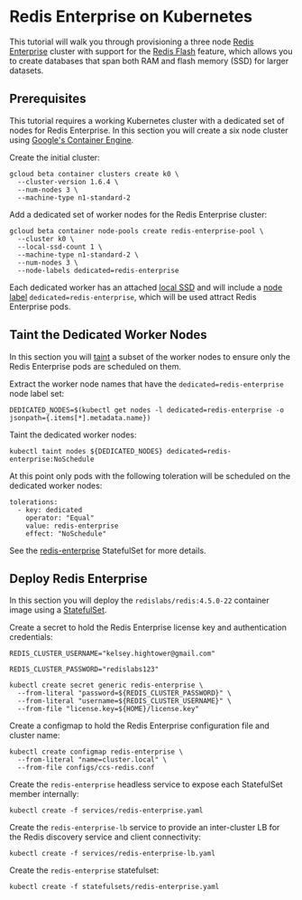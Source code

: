 # Redis Enterprise on Kubernetes

This tutorial will walk you through provisioning a three node [Redis Enterprise](https://redislabs.com/redis-enterprise-documentation/overview) cluster with support for the [Redis Flash](https://redislabs.com/redis-enterprise-documentation/concepts-architecture/concepts/redis-e-flash) feature, which allows you to create databases that span both RAM and flash memory (SSD) for larger datasets.

## Prerequisites

This tutorial requires a working Kubernetes cluster with a dedicated set of nodes for Redis Enterprise. In this section you will create a six node cluster using [Google's Container Engine](https://cloud.google.com/container-engine).

Create the initial cluster:

```
gcloud beta container clusters create k0 \
  --cluster-version 1.6.4 \
  --num-nodes 3 \
  --machine-type n1-standard-2
```

Add a dedicated set of worker nodes for the Redis Enterprise cluster: 

```
gcloud beta container node-pools create redis-enterprise-pool \
  --cluster k0 \
  --local-ssd-count 1 \
  --machine-type n1-standard-2 \
  --num-nodes 3 \
  --node-labels dedicated=redis-enterprise
```

Each dedicated worker has an attached [local SSD](https://cloud.google.com/compute/docs/disks/local-ssd) and will include a [node label](https://kubernetes.io/docs/concepts/configuration/assign-pod-node/#step-one-attach-label-to-the-node) `dedicated=redis-enterprise`, which will be used attract Redis Enterprise pods. 

## Taint the Dedicated Worker Nodes

In this section you will [taint](https://kubernetes.io/docs/concepts/configuration/assign-pod-node/#taints-and-tolerations-beta-feature) a subset of the worker nodes to ensure only the Redis Enterprise pods are scheduled on them.

Extract the worker node names that have the `dedicated=redis-enterprise` node label set:

```
DEDICATED_NODES=$(kubectl get nodes -l dedicated=redis-enterprise -o jsonpath={.items[*].metadata.name})
```

Taint the dedicated worker nodes:

```
kubectl taint nodes ${DEDICATED_NODES} dedicated=redis-enterprise:NoSchedule
```

At this point only pods with the following toleration will be scheduled on the dedicated worker nodes:

```
tolerations:
  - key: dedicated
    operator: "Equal"
    value: redis-enterprise
    effect: "NoSchedule"
```

See the [redis-enterprise](statefulsets/redis-enterprise.yaml) StatefulSet for more details.

## Deploy Redis Enterprise

In this section you will deploy the `redislabs/redis:4.5.0-22` container image using a [StatefulSet](https://kubernetes.io/docs/concepts/workloads/controllers/statefulset). 

Create a secret to hold the Redis Enterprise license key and authentication credentials:

```
REDIS_CLUSTER_USERNAME="kelsey.hightower@gmail.com"
```

```
REDIS_CLUSTER_PASSWORD="redislabs123"
```

```
kubectl create secret generic redis-enterprise \
  --from-literal "password=${REDIS_CLUSTER_PASSWORD}" \
  --from-literal "username=${REDIS_CLUSTER_USERNAME}" \
  --from-file "license.key=${HOME}/license.key"
```

Create a configmap to hold the Redis Enterprise configuration file and cluster name:

```
kubectl create configmap redis-enterprise \
  --from-literal "name=cluster.local" \
  --from-file configs/ccs-redis.conf
```

Create the `redis-enterprise` headless service to expose each StatefulSet member internally:

```
kubectl create -f services/redis-enterprise.yaml
```

Create the `redis-enterprise-lb` service to provide an inter-cluster LB for the Redis discovery service and client connectivity:

```
kubectl create -f services/redis-enterprise-lb.yaml
```

Create the `redis-enterprise` statefulset:

```
kubectl create -f statefulsets/redis-enterprise.yaml
```
